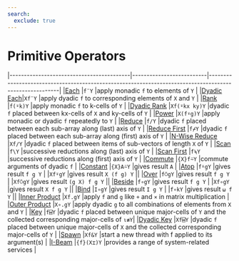 ```yaml
---
search:
  exclude: true
---
```


<h1 class="heading"><span class="name">Primitive Operators</span></h1>

|------------------------------------------|--------------------------|--------------------------------------------------------------------------------------------------------|
|[Each](each-with-monadic-operand.md)      |`f¨Y`                     |apply monadic `f` to elements of `Y`                                                                    |
|[Dyadic Each](each-with-dyadic-operand.md)|`Xf¨Y`                    |apply dyadic `f` to corresponding elements of `X` and `Y`                                               |
|[Rank](rank.md)                           |`f(⍤k)Y`                  |apply monadic `f` to k-cells of `Y`                                                                     |
|[Dyadic Rank](rank.md)                    |`Xf(⍤kx ky)Y`             |dyadic `f` placed between kx-cells of `X` and  ky-cells of `Y`                                          |
|[Power](power-operator.md)                |`X(f⍣g)Y`                 |apply monadic or dyadic `f` repeatedly to `Y`                                                           |
|[Reduce](reduce.md)                       |`f/Y`                     |dyadic `f` placed between each sub-array along (last) axis of `Y`                                       |
|[Reduce First](reduce-first.md)           |`f⌿Y`                     |dyadic `f` placed between each sub-array along (first) axis of `Y`                                      |
|[N-Wise Reduce](reduce-n-wise.md)         |`Xf/Y`                    |dyadic `f` placed between items of sub-vectors of length `X` of `Y`                                     |
|[Scan](scan.md)                           |`f\Y`                     |successive reductions along (last) axis of `Y`                                                          |
|[Scan First](scan-first.md)               |`f⍀Y`                     |successive reductions along (first) axis of `Y`                                                         |
|[Commute](commute.md)                     |`{X}f⍨Y`                  |commute arguments of dyadic `f`                                                                         |
|[Constant](constant.md)                   |`{X}A⍨Y`                  |gives result `A`                                                                                        |
|[Atop](atop.md)                           |`f⍤gY`                    |gives result `f g Y`                                                                                    |
|`Xf⍤gY`                                   |gives result `X (f g) Y`                                                                                                          ||
|[Over](over.md)                           |`f⍥gY`                    |gives result `f g Y`                                                                                    |
|`Xf⍥gY`                                   |gives result `(g X) f g Y`                                                                                                        ||
|[Beside](beside.md)                       |`f∘gY`                    |gives result `f g Y`                                                                                    |
|`Xf∘gY`                                   |gives result `X f g Y`                                                                                                            ||
|[Bind](bind.md)                           |`I∘gY`                    |gives result `I g Y`                                                                                    |
|`f∘kY`                                    |gives result `⍵ f Y`                                                                                                              ||
|[Inner Product](inner-product.md)         |`Xf.gY`                   |apply `f` and `g` like `+` and `×` in matrix multiplication                                             |
|[Outer Product](outer-product.md)         |`X∘.gY`                   |apply dyadic `g` to all combinations of elements from `X` and `Y`                                       |
|[Key](key.md)                             |`f⌸Y`                     |dyadic `f` placed between unique major-cells of `Y` and the collected corresponding major-cells of `⍳≢Y`|
|[Dyadic Key](key.md)                      |`Xf⌸Y`                    |dyadic `f` placed between unique major-cells of `X` and the collected corresponding major-cells of `Y`  |
|[Spawn](spawn.md)                         |`Xf&Y`                    |start a new thread with f applied to its argument(s)                                                    |
|[I-Beam](i-beam.md)                       |`{f}(X⌶)Y`                |provides a range of system-related services                                                             |
